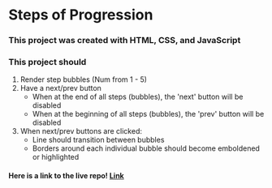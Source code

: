 # Steps of Progression

### This project was created with HTML, CSS, and JavaScript

### This project should

1. Render step bubbles (Num from 1 - 5)
1. Have a next/prev button
   - When at the end of all steps (bubbles), the 'next' button will be disabled
   - When at the beginning of all steps (bubbles), the 'prev' button will be disabled
1. When next/prev buttons are clicked:
   - Line should transition between bubbles
   - Borders around each individual bubble should become emboldened or highlighted

#### Here is a link to the live repo! [Link](https://github.com)
